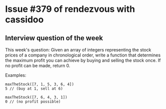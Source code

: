 # Issue #379 of rendezvous with cassidoo

## Interview question of the week

This week's question:
Given an array of integers representing the stock prices of a company in chronological order, write a function that determines the maximum profit you can achieve by buying and selling the stock once. If no profit can be made, return 0.

Examples:
```
maxTheStock([7, 1, 5, 3, 6, 4])
5 // (buy at 1, sell at 6)

maxTheStock([7, 6, 4, 3, 1])
0 // (no profit possible)
```